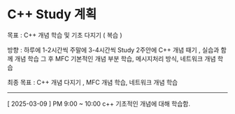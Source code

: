 # C++ Study 계획

목표 : C++ 개념 학습 및 기초 다지기 ( 복습 )

방향 : 하루에 1-2시간씩 주말에 3-4시간씩 Study 2주안에 C++ 개념 때기 , 실습과 함께 개념 학습
그 후 MFC 기본적인 개념 부분 학습, 메시지처리 방식, 네트워크 개념 학습

최종 목표 : C++ 개념 다지기 , MFC 개념 학습, 네트워크 개념 학습

------------------------

[ 2025-03-09 ] PM 9:00 ~ 10:00
c++ 기초적인 개념에 대해 학습함.
